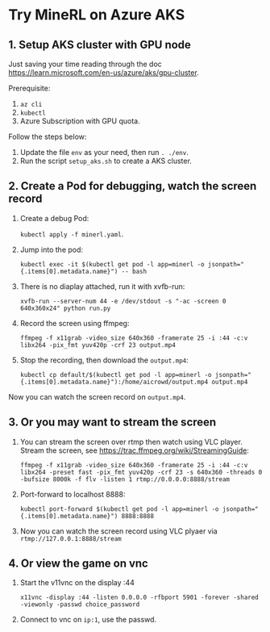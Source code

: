 # Try MineRL on Azure AKS

## 1. Setup AKS cluster with GPU node

Just saving your time reading through the doc https://learn.microsoft.com/en-us/azure/aks/gpu-cluster.

Prerequisite:
1. `az cli`
1. `kubectl`
1. Azure Subscription with GPU quota.

Follow the steps below:
1. Update the file `env` as your need, then run `. ./env`.
1. Run the script `setup_aks.sh` to create a AKS cluster.

## 2. Create a Pod for debugging, watch the screen record

1. Create a debug Pod:

    `kubectl apply -f minerl.yaml`.

1. Jump into the pod:

    `kubectl exec -it $(kubectl get pod -l app=minerl -o jsonpath="{.items[0].metadata.name}") -- bash`

1. There is no diaplay attached, run it with xvfb-run:

    `xvfb-run --server-num 44 -e /dev/stdout -s "-ac -screen 0 640x360x24" python run.py`

1. Record the screen using ffmpeg:

    `ffmpeg -f x11grab -video_size 640x360 -framerate 25 -i :44 -c:v libx264 -pix_fmt yuv420p -crf 23 output.mp4`

1. Stop the recording, then download the `output.mp4`:

    `kubectl cp default/$(kubectl get pod -l app=minerl -o jsonpath="{.items[0].metadata.name}"):/home/aicrowd/output.mp4 output.mp4`

Now you can watch the screen record on `output.mp4`.

## 3. Or you may want to stream the screen

1. You can stream the screen over rtmp then watch using VLC player.
Stream the screen, see https://trac.ffmpeg.org/wiki/StreamingGuide:

    `ffmpeg -f x11grab -video_size 640x360 -framerate 25 -i :44 -c:v libx264 -preset fast -pix_fmt yuv420p -crf 23 -s 640x360 -threads 0 -bufsize 8000k -f flv -listen 1 rtmp://0.0.0.0:8888/stream`

1. Port-forward to localhost 8888:

    `kubectl port-forward $(kubectl get pod -l app=minerl -o jsonpath="{.items[0].metadata.name}") 8888:8888`

3. Now you can watch the screen record using VLC plyaer via `rtmp://127.0.0.1:8888/stream`

## 4. Or view the game on vnc

1. Start the v11vnc on the display :44

    `x11vnc -display :44 -listen 0.0.0.0 -rfbport 5901 -forever -shared -viewonly -passwd choice_password`

2. Connect to vnc on `ip:1`, use the passwd.
